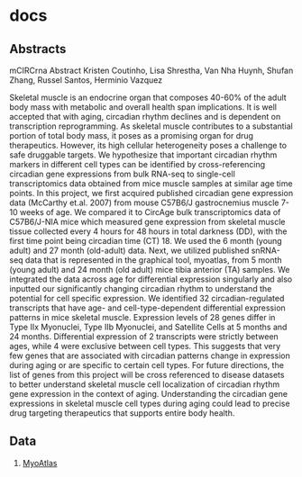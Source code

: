 # docs

## Abstracts
mCIRCrna Abstract
Kristen Coutinho, Lisa Shrestha, Van Nha Huynh, Shufan Zhang, Russel Santos, Herminio Vazquez

Skeletal muscle is an endocrine organ that composes 40-60% of the adult body mass with  metabolic and overall health span implications. It is well accepted that with aging, circadian rhythm declines and is dependent on transcription reprogramming. As skeletal muscle contributes to a substantial portion of total body mass, it poses as a promising organ for drug therapeutics. However, its high cellular heterogeneity poses a challenge to safe druggable targets.
We hypothesize that important circadian rhythm markers in different cell types can be identified by cross-referencing circadian gene expressions from bulk RNA-seq to single-cell transcriptomics data obtained from mice muscle samples at similar age time points.
In this project, we first acquired published circadian gene expression data (McCarthy et.al. 2007) from mouse C57B6/J gastrocnemius muscle 7-10 weeks of age. We compared it to CircAge bulk transcriptomics data of C57B6/J-NIA mice which measured gene expression from skeletal muscle tissue collected every 4 hours for 48 hours in total darkness (DD), with the first time point being circadian time (CT) 18. We used the 6 month (young adult) and 27 month (old-adult) data.
Next, we utilized published snRNA-seq data that is represented in the graphical tool, myoatlas, from 5 month (young adult) and 24 month (old adult) mice tibia anterior (TA) samples. We integrated the data across age for differential expression singularly and also inputted our significantly changing circadian rhythm to understand the potential for cell specific expression.
We identified 32 circadian-regulated transcripts that have age- and cell-type-dependent differential expression patterns in mice skeletal muscle. Expression levels of 28 genes differ in Type IIx Myonuclei, Type IIb Myonuclei, and Satellite Cells at 5 months and 24 months. Differential expression of 2 transcripts were strictly between ages, while 4 were exclusive between cell types. 
This suggests that very few genes that are associated with circadian patterns change in expression during aging or are specific to certain cell types. 
For future directions, the list of genes from this project will be cross referenced to disease datasets to better understand skeletal muscle cell localization of circadian rhythm gene expression in the context of aging. Understanding the circadian gene expressions in skeletal muscle cell types during aging could lead to precise drug targeting therapeutics that supports entire body health.


## Data
1. [MyoAtlas](https://research.cchmc.org/myoatlas/)

